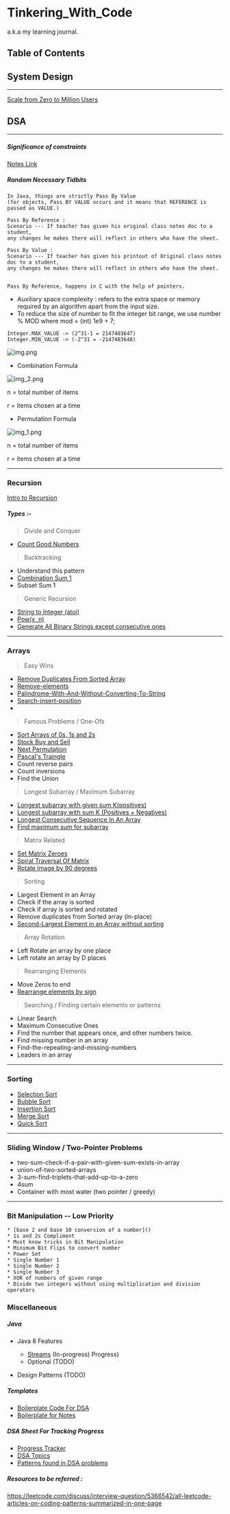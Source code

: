 # Tinkering_With_Code

a.k.a my learning journal.

## Table of Contents

## System Design
____

[Scale from Zero to Million Users](theory/SystemDesign/HLD/Alex-Xu-Vol1/chapter01/README.md)

## DSA
____

##### Significance of constraints
[Notes Link](theory/dsa/SignificanceInConstraints.md)

##### Random Necessary Tidbits

```
In Java, things are strictly Pass By Value 
(for objects, Pass BY VALUE occurs and it means that REFERENCE is passed as VALUE.)

Pass By Reference :
Scenario --- If teacher has given his original class notes doc to a student, 
any changes he makes there will reflect in others who have the sheet.

Pass By Value :
Scenario --- If teacher has given his printout of Original class notes doc to a student, 
any changes he makes there will reflect in others who have the sheet.


Pass By Reference, happens in C with the help of pointers.

```
* Auxiliary space complexity : refers to the extra space or memory required by an algorithm apart from the input size.
* To reduce the size of number to fit the integer bit range, we use number % MOD where mod = (int) 1e9 + 7;
```
Integer.MAX_VALUE -> (2^31-1 = 2147483647)
Integer.MIN_VALUE -> (-2^31 = -2147483648)
```
![img.png](theory/dsa/images/PrimitiveDataTypesAndSizes.png)

* Combination Formula

![img_2.png](theory/dsa/images/Combination.png)

n = total number of items

r = items chosen at a time  


* Permutation Formula

![img_1.png](theory/dsa/images/Permutation.png)

n = total number of items

r = items chosen at a time
___

### Recursion

[Intro to Recursion](theory/dsa/Recursion/Recursion.md)
##### Types :-
> Divide and Conquer

* [Count Good Numbers](theory/dsa/Recursion/CountGoodNumbers.md)

> Backtracking   
* Understand this pattern
* [Combination Sum 1](theory/dsa/Recursion/CombinationSum.md) 
* Subset Sum 1 

> Generic Recursion

* [String to Integer (atoi)]()
* [Pow(x, n)](theory/dsa/Recursion/pow_x_n.md)
* [Generate All Binary Strings except consecutive ones](https://www.geeksforgeeks.org/generate-binary-strings-without-consecutive-1s/?utm_source=youtube&utm_medium=collab_striver_ytdescription&utm_campaign=generate-binary-strings-without-consecutive-1s)

___

### Arrays
> Easy Wins 
* [Remove Duplicates From Sorted Array](theory/dsa/Array/RemoveDuplicatesFromSortedArray.md)
* [Remove-elements](https://leetcode.com/problems/remove-element/description/)
* [Palindrome-With-And-Without-Converting-To-String](src/main/java/com/hobbyprojects/tinkeringwithcode/dsa/arrays/easy/PalindromeWithAndWithoutString.java)
* [Search-insert-position](theory/dsa/Array/SearchInsertPosition.md)
* 

> Famous Problems / One-Ofs

* [Sort Arrays of 0s, 1s and 2s](theory/dsa/Array/Sort_Arrays_Of_0s_1s_2s_(Dutch_National_Flag_Algorithm).md)
* [Stock Buy and Sell](src/main/java/com/hobbyprojects/tinkeringwithcode/dsa/arrays/medium/StockBuyAndSell.java)
* [Next Permutation](theory/dsa/Array/NextPermutation.md)
* [Pascal's Traingle](/theory/dsa/Array/Pascal'sTriangle.md)
* Count reverse pairs
* Count inversions
* Find the Union

> Longest Subarray / Maximum Subarray

* [Longest subarray with given sum K(positives)](theory/dsa/Array/Subarray.md)
* [Longest subarray with sum K (Positives + Negatives)](theory/dsa/Array/Subarray.md)
* [Longest Consecutive Sequence In An Array](src/main/java/com/hobbyprojects/tinkeringwithcode/dsa/arrays/medium/LongestConsecutiveSequence.java)
* [Find maximum sum for subarray](theory/dsa/Array/Subarray.md)

> Matrix Related

* [Set Matrix Zeroes](theory/dsa/Array/Matrix.md)
* [Spiral Traversal Of Matrix](theory/dsa/Array/Matrix.md)
* [Rotate Image by 90 degrees](theory/dsa/Array/Matrix.md)

> Sorting

* Largest Element in an Array
* Check if the array is sorted
* Check if array is sorted and rotated
* Remove duplicates from Sorted array (in-place)
* [Second-Largest Element in an Array without sorting](theory/dsa/Array/SecondLargestAndSmallestElementWithoutSorting.md)

> Array Rotation

* Left Rotate an array by one place
* Left rotate an array by D places

> Rearranging Elements

* Move Zeros to end
* [Rearrange elements by sign](theory/dsa/Array/RearrangeElementsBySign.md)

> Searching / Finding certain elements or patterns

* Linear Search
* Maximum Consecutive Ones
* Find the number that appears once, and other numbers twice.
* Find missing number in an array
* Find-the-repeating-and-missing-numbers
* Leaders in an array

___

### Sorting

* [Selection Sort](/theory/dsa/Sorting/SelectionSort.md)
* [Bubble Sort](/theory/dsa/Sorting/BubbleSort.md)
* [Insertion Sort](/theory/dsa/Sorting/InsertionSort.md)
* [Merge Sort](theory/dsa/Sorting/MergeSort.md)
* [Quick Sort](theory/dsa/Sorting/QuickSort.md)

___

### Sliding Window / Two-Pointer Problems

* two-sum-check-if-a-pair-with-given-sum-exists-in-array
* union-of-two-sorted-arrays
* 3-sum-find-triplets-that-add-up-to-a-zero
* 4sum
* Container with most water (two pointer / greedy)

___

### Bit Manipulation -- Low Priority

    * [base 2 and base 10 conversion of a number]()
    * 1s and 2s Compliment
    * Must know tricks in Bit Manipulation
    * Minimum Bit Flips to convert number
    * Power Set
    * Single Number 1
    * Single Number 2
    * Single Number 3
    * XOR of numbers of given range
    * Divide two integers without using multiplication and division operators

### Miscellaneous

##### Java

* Java 8 Features
    * [Streams](/theory/dsa/FunctionalProgramming/Streams.md) (In-progress)
      Progress)
    * Optional (TODO)

* Design Patterns (TODO)

##### Templates

* [Boilerplate Code For DSA](templates/BolierplateCode.md)
* [Boilerplate for Notes](templates/v1_TemplateforDSANotes.md)

##### DSA Sheet For Tracking Progress

* [Progress Tracker](https://docs.google.com/spreadsheets/d/1eOiocrhZYlWQHIePjip2fmdI0QLYoRncZ6so_8fcr7g/edit#gid=0)
* [DSA Topics](https://docs.google.com/spreadsheets/d/1eOiocrhZYlWQHIePjip2fmdI0QLYoRncZ6so_8fcr7g/edit#gid=1325411286)
* [Patterns found in DSA problems](https://docs.google.com/spreadsheets/d/1eOiocrhZYlWQHIePjip2fmdI0QLYoRncZ6so_8fcr7g/edit#gid=96114204)

##### Resources to be referred :

https://leetcode.com/discuss/interview-question/5366542/all-leetcode-articles-on-coding-patterns-summarized-in-one-page